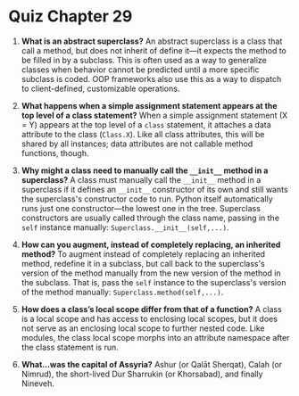 # Quiz Chapter 29

1. **What is an abstract superclass?**
    An abstract superclass is a class that call a method, but does not inherit of define it—it expects the method to be filled in by a subclass. This is often used as a way to generalize classes when behavior cannot be predicted until a more specific subclass is coded. OOP frameworks also use this as a way to dispatch to client-defined, customizable operations.

2. **What happens when a simple assignment statement appears at the top level of a class statement?**
    When a simple assignment statement (X = Y) appears at the top level of a `class` statement, it attaches a data attribute to the class (`Class.X`). Like all class attributes, this will be shared by all instances; data attributes are not callable method functions, though.

3. **Why might a class need to manually call the `__init__` method in a superclass?**
    A class must manually call the `__init__` method in a superclass if it defines an `__init__` constructor of its own and still wants the superclass's constructor code to run. Python itself automatically runs just one constructor—the lowest one in the tree. Superclass constructors are usually called through the class name, passing in the `self` instance manually: `Superclass.__init__(self,...)`.

4. **How can you augment, instead of completely replacing, an inherited method?**
    To augment instead of completely replacing an inherited method, redefine it in a subclass, but call back to the superclass's version of the method manually from the new version of the method in the subclass. That is, pass the `self` instance to the superclass's version of the method manually: `Superclass.method(self,...)`.

5. **How does a class’s local scope differ from that of a function?**
    A class is a local scope and has access to enclosing local scopes, but it does not serve as an enclosing local scope to further nested code. Like modules, the class local scope morphs into an attribute namespace after the class statement is run.

6. **What...was the capital of Assyria?**
    Ashur (or Qalāt Sherqat), Calah (or Nimrud), the short-lived Dur Sharrukin (or Khorsabad), and finally Nineveh.
